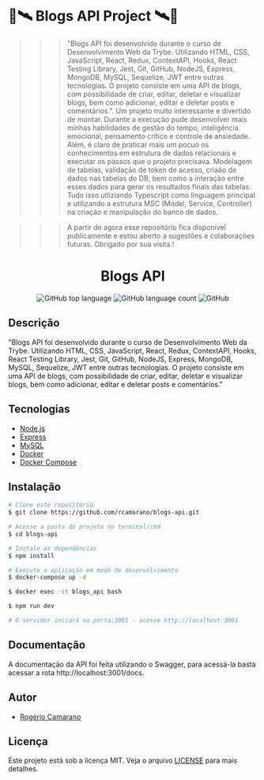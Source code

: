 # 🚀🛰️ Blogs API Project 🛰️🚀

>>> "Blogs API foi desenvolvido durante o curso de Desenvolvimento Web da Trybe. Utilizando HTML, CSS, JavaScript, React, Redux, ContextAPI, Hooks, React Testing Library, Jest, Git, GitHub, NodeJS, Express, MongoDB, MySQL, Sequelize, JWT entre outras tecnologias. O projeto consiste em uma API de blogs, com possibilidade de criar, editar, deletar e visualizar blogs, bem como adicionar, editar e deletar posts e comentários.".
>>> Um projeto muito interessante e divertido de montar. Durante a execução pude desenvolver mais minhas habilidades de gestão do tempo, inteligência emocional, pensamento crítico e controle de ansiedade.
>>> Além, é claro de praticar mais um pocuo os conhecimentos em estrutura de dados relacionais e executar os passos que o projeto precisava. Modelagem de tabelas, validação de token de acesso, criaão de dados nas tabelas do DB, bem como a interação entre esses dados para gerar os resultados finais das tabelas. Tudo isso utliziando Typescript como linguagem principal e utilizando a estrutura MSC (Model, Service, Controller) na criação e manipulação do banco de dados.


>>> A partir de agora esse repositório fica disponível publicamente e estou aberto a sugestões e colaborações futuras.
Obrigado por sua visita.!

<div align="center">
<!--   <img alt="TFC!" src="imgs/5ca10a0410f76.png" width="250px"> -->
  <h1>Blogs API</h1>
  <p>
    <img alt="GitHub top language" src="https://img.shields.io/github/languages/top/rcamarano/blogs-api?color=blueviolet">
    <img alt="GitHub language count" src="https://img.shields.io/github/languages/count/rcamarano/blogs-api?color=blueviolet">
    <img alt="GitHub" src="https://img.shields.io/github/license/rcamarano/blogs-api?color=blueviolet">
  </p>
</div>

## Descrição

"Blogs API foi desenvolvido durante o curso de Desenvolvimento Web da Trybe. Utilizando HTML, CSS, JavaScript, React, Redux, ContextAPI, Hooks, React Testing Library, Jest, Git, GitHub, NodeJS, Express, MongoDB, MySQL, Sequelize, JWT entre outras tecnologias. O projeto consiste em uma API de blogs, com possibilidade de criar, editar, deletar e visualizar blogs, bem como adicionar, editar e deletar posts e comentários."

## Tecnologias

- [Node.js](https://nodejs.org/en/)
- [Express](https://expressjs.com/pt-br/)
- [MySQL](https://www.mysql.com/)
- [Docker](https://www.docker.com/)
- [Docker Compose](https://docs.docker.com/compose/)

## Instalação

```bash
# Clone este repositório
$ git clone https://github.com/rcamarano/blogs-api.git

# Acesse a pasta do projeto no terminal/cmd
$ cd blogs-api

# Instale as dependências
$ npm install

# Execute a aplicação em modo de desenvolvimento
$ docker-compose up -d

$ docker exec -it blogs_api bash

$ npm run dev

# O servidor inciará na porta:3001 - acesse http://localhost:3001
```

## Documentação

A documentação da API foi feita utilizando o Swagger, para acessá-la basta acessar a rota http://localhost:3001/docs.

## Autor

- [Rogério Camarano](https://github.com/rcamarano)

## Licença

Este projeto está sob a licença MIT. Veja o arquivo [LICENSE](LICENSE) para mais detalhes.
<!-- Olá, Tryber!
Esse é apenas um arquivo inicial para o README do seu projeto.
É essencial que você preencha esse documento por conta própria, ok?
Não deixe de usar nossas dicas de escrita de README de projetos, e deixe sua criatividade brilhar!
:warning: IMPORTANTE: você precisa deixar nítido:
- quais arquivos/pastas foram desenvolvidos por você; 
- quais arquivos/pastas foram desenvolvidos por outra pessoa estudante;
- quais arquivos/pastas foram desenvolvidos pela Trybe.
-->

